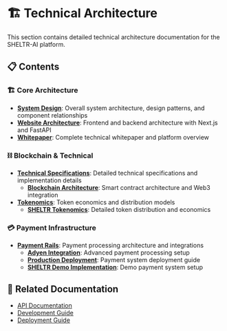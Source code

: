 # 🏗️ Technical Architecture

This section contains detailed technical architecture documentation for the SHELTR-AI platform.

## 📋 Contents

### 🏗️ Core Architecture
- **[System Design](./system-design.md)**: Overall system architecture, design patterns, and component relationships
- **[Website Architecture](./website-architecture.md)**: Frontend and backend architecture with Next.js and FastAPI
- **[Whitepaper](./whitepaper_final.md)**: Complete technical whitepaper and platform overview

### ⛓️ Blockchain & Technical
- **[Technical Specifications](./technical/README.md)**: Detailed technical specifications and implementation details
  - **[Blockchain Architecture](./technical/blockchain.md)**: Smart contract architecture and Web3 integration
- **[Tokenomics](./tokenomics/README.md)**: Token economics and distribution models
  - **[SHELTR Tokenomics](./tokenomics/sheltr-tokenomics.md)**: Detailed token distribution and economics

### 💳 Payment Infrastructure
- **[Payment Rails](./payment-rails/README.md)**: Payment processing architecture and integrations
  - **[Adyen Integration](./payment-rails/adyen-integration.md)**: Advanced payment processing setup
  - **[Production Deployment](./payment-rails/production-deployment.md)**: Payment system deployment guide
  - **[SHELTR Demo Implementation](./payment-rails/sheltr-demo-implementation.md)**: Demo payment system setup

## 🔗 Related Documentation

- [API Documentation](../03-api/README.md)
- [Development Guide](../04-development/README.md)
- [Deployment Guide](../05-deployment/README.md)
